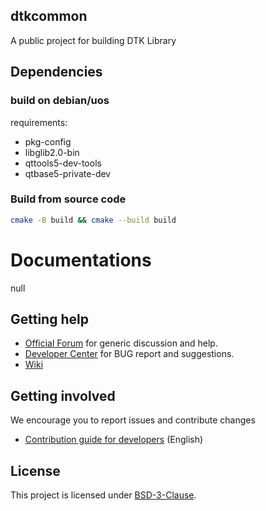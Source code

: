 ## dtkcommon
A public project for building DTK Library

## Dependencies

### build on debian/uos

requirements:

- pkg-config
- libglib2.0-bin
- qttools5-dev-tools
- qtbase5-private-dev

### Build from source code

```bash
cmake -B build && cmake --build build
```

# Documentations

null

## Getting help

- [Official Forum](https://bbs.deepin.org/) for generic discussion and help.
- [Developer Center](https://github.com/linuxdeepin/developer-center) for BUG report and suggestions.
- [Wiki](https://wiki.deepin.org/)

## Getting involved

We encourage you to report issues and contribute changes

- [Contribution guide for developers](https://github.com/linuxdeepin/developer-center/wiki/Contribution-Guidelines-for-Developers-en) (English)

## License

This project is licensed under [BSD-3-Clause](LICENSE).

